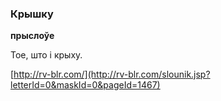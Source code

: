 ### Крышку
**прыслоўе**

Тое, што і крыху.

<a rel="author">[http://rv-blr.com/](http://rv-blr.com/slounik.jsp?letterId=0&maskId=0&pageId=1467)</a>
